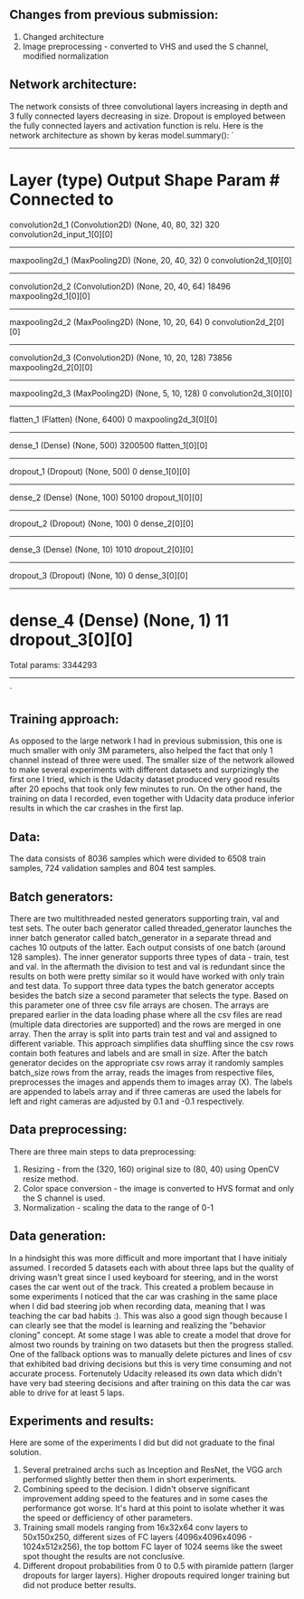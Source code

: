 ## Changes from previous submission:
1. Changed architecture
2. Image preprocessing - converted to VHS and used the S channel, modified normalization

## Network architecture:
The network consists of three convolutional layers increasing in depth and 3 fully connected
layers decreasing in size. Dropout is employed between the fully connected layers and 
activation function is relu.
Here is the network architecture as shown by keras model.summary():
`
___________________________________________________________________________________________________
Layer (type)                     Output Shape          Param #     Connected to                     
====================================================================================================
convolution2d_1 (Convolution2D)  (None, 40, 80, 32)    320         convolution2d_input_1[0][0]      
____________________________________________________________________________________________________
maxpooling2d_1 (MaxPooling2D)    (None, 20, 40, 32)    0           convolution2d_1[0][0]            
____________________________________________________________________________________________________
convolution2d_2 (Convolution2D)  (None, 20, 40, 64)    18496       maxpooling2d_1[0][0]             
____________________________________________________________________________________________________
maxpooling2d_2 (MaxPooling2D)    (None, 10, 20, 64)    0           convolution2d_2[0][0]            
____________________________________________________________________________________________________
convolution2d_3 (Convolution2D)  (None, 10, 20, 128)   73856       maxpooling2d_2[0][0]             
____________________________________________________________________________________________________
maxpooling2d_3 (MaxPooling2D)    (None, 5, 10, 128)    0           convolution2d_3[0][0]            
____________________________________________________________________________________________________
flatten_1 (Flatten)              (None, 6400)          0           maxpooling2d_3[0][0]             
____________________________________________________________________________________________________
dense_1 (Dense)                  (None, 500)           3200500     flatten_1[0][0]                  
____________________________________________________________________________________________________
dropout_1 (Dropout)              (None, 500)           0           dense_1[0][0]                    
____________________________________________________________________________________________________
dense_2 (Dense)                  (None, 100)           50100       dropout_1[0][0]                  
____________________________________________________________________________________________________
dropout_2 (Dropout)              (None, 100)           0           dense_2[0][0]                    
____________________________________________________________________________________________________
dense_3 (Dense)                  (None, 10)            1010        dropout_2[0][0]                  
____________________________________________________________________________________________________
dropout_3 (Dropout)              (None, 10)            0           dense_3[0][0]                    
____________________________________________________________________________________________________
dense_4 (Dense)                  (None, 1)             11          dropout_3[0][0]                  
====================================================================================================
Total params: 3344293
____________________________________________________________________________________________________
`
## Training approach:
As opposed to the large network I had in previous submission, this one is much smaller
with only 3M parameters, also helped the fact that only 1 channel instead of three were
used. The smaller size of the network allowed to make several experiments with different
datasets and surprizingly the first one I tried, which is the Udacity dataset produced
very good results after 20 epochs that took only few minutes to run. On the other hand,
the training on data I recorded, even together with Udacity data produce inferior results
in which the car crashes in the first lap.

## Data:
The data consists of 8036 samples which were divided to 6508 train samples, 724 validation
samples and 804 test samples.

## Batch generators:
There are two multithreaded nested generators supporting train, val and test sets. The 
outer bach generator called threaded_generator launches the inner batch generator 
called batch_generator in a separate thread and caches 10 outputs of the latter. Each 
output consists of one batch (around 128 samples). The inner generator supports three 
types of data - train, test and val. In the aftermath the division to test and val is 
redundant since the results on both were pretty similar so it would have worked with 
only train and test data.
To support three data types the batch generator accepts besides the batch size
a second parameter that selects the type. Based on this parameter one of three
csv file arrays are chosen. The arrays are prepared earlier in the data loading
phase where all the csv files are read (multiple data directories are supported)
and the rows are merged in one array. Then the array is split into parts train
test and val and assigned to different variable. This approach simplifies data
shuffling since the csv rows contain both features and labels and are small in 
size.
After the batch generator decides on the appropriate csv rows array it randomly
samples batch_size rows from the array, reads the images from respective files,
preprocesses the images and appends them to images array (X). The labels are appended 
to labels array and if three cameras are used the labels for left and right cameras 
are adjusted by 0.1 and -0.1 respectively.

## Data preprocessing:
There are three main steps to data preprocessing:
1. Resizing - from the (320, 160) original size to (80, 40) using OpenCV resize method.
2. Color space conversion - the image is converted to HVS format and only the S channel
   is used. 
2. Normalization - scaling the data to the range of 0-1

## Data generation:
In a hindsight this was more difficult and more important that I have initialy assumed.
I recorded 5 datasets each with about three laps but the quality of driving wasn't
great since I used keyboard for steering, and in the worst cases the car went out of the
track. This created a problem because in some experiments I noticed that the car was
crashing in the same place when I did bad steering job when recording data, meaning
that I was teaching the car bad habits :). This was also a good sign though because
I can clearly see that the model is learning and realizing the "behavior cloning"
concept. At some stage I was able to create a model that drove for almost two rounds
by training on two datasets but then the progress stalled. One of the fallback options
was to manually delete pictures and lines of csv that exhibited bad driving decisions
but this is very time consuming and not accurate process. Fortenutely Udacity released
its own data which didn't have very bad steering decisions and after training on this 
data the car was able to drive for at least 5 laps.

## Experiments and results:
Here are some of the experiments I did but did not graduate to the final solution.
1. Several pretrained archs such as Inception and ResNet, the VGG arch performed 
slightly better then them in short experiments.
2. Combining speed to the decision. I didn't observe significant improvement adding
speed to the features and in some cases the performance got worse. It's hard at this
point to isolate whether it was the speed or defficiency of other parameters.
3. Training small models ranging from 16x32x64 conv layers to 50x150x250, different
sizes of FC layers (4096x4096x4096 - 1024x512x256), the top bottom FC layer of 1024
seems like the sweet spot thought the results are not conclusive.
4. Different dropout probabilities from 0 to 0.5 with piramide pattern (larger
dropouts for larger layers). Higher dropouts required longer training but did not
produce better results.


